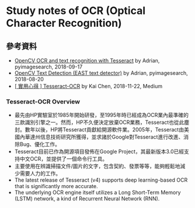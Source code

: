# Study notes of OCR (Optical Character Recognition)

## 參考資料
- [OpenCV OCR and text recognition with Tesseract](https://www.pyimagesearch.com/2018/09/17/opencv-ocr-and-text-recognition-with-tesseract/) by Adrian, pyimagesearch, 2018-09-17
- [OpenCV Text Detection (EAST text detector)](https://www.pyimagesearch.com/2018/08/20/opencv-text-detection-east-text-detector/) by Adrian, pyimagesearch, 2018-08-20
- [[ 實用心得 ] Tesseract-OCR](https://medium.com/@b98606021/%E5%AF%A6%E7%94%A8%E5%BF%83%E5%BE%97-tesseract-ocr-eef4fcd425f0) by Kai Chen, 2018-11-22, Medium

### Tesseract-OCR Overview

- 最先由HP實驗室於1985年開始研發，至1995年時已經成為OCR業內最準確的三款識別引擎之一。然而，HP不久便決定放棄OCR業務，Tesseract也從此塵封。數年以後，HP將Tesseract貢獻給開源軟件業。2005年，Tesseract由美國內華達州信息技術研究所獲得，並求諸於Google對Tesseract進行改進、消除Bug、優化工作。
- Tesseract目前已作為開源項目發佈在Google Project，其最新版本3.0已經支持中文OCR，並提供了一個命令行工具。
- 主要使用在辨識掃描文件/圖片的文字，包含契約、發票等等，能夠輕鬆地減少需要人力的工作。
- The latest release of Tesseract (v4) supports deep learning-based OCR that is significantly more accurate.
- The underlying OCR engine itself utilizes a Long Short-Term Memory (LSTM) network, a kind of Recurrent Neural Network (RNN).


